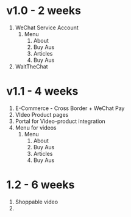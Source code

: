 # v1.0 - 2 weeks

1. WeChat Service Account
    1. Menu
        1. About
        1. Buy Aus
        1. Articles
        1. Buy Aus
1. WaltTheChat

# v1.1 - 4 weeks

1. E-Commerce - Cross Border + WeChat Pay
1. VIdeo Product pages
1. Portal for Video-product integration
1. Menu for videos
    1. Menu
        1. About
        1. Buy Aus
        1. Articles
        1. Buy Aus

# 1.2 - 6 weeks

1. Shoppable video
1. 